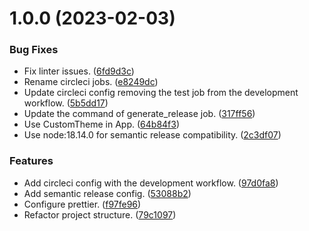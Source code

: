 # 1.0.0 (2023-02-03)


### Bug Fixes

* Fix linter issues. ([6fd9d3c](https://github.com/ae-lexs/reddit_clone/commit/6fd9d3c4bb2797cbd1d351414a24fe860fc54869))
* Rename circleci jobs. ([e8249dc](https://github.com/ae-lexs/reddit_clone/commit/e8249dc8f0b9636f439384150b3eefc79009e623))
* Update circleci config removing the test job from the development workflow. ([5b5dd17](https://github.com/ae-lexs/reddit_clone/commit/5b5dd1772c20fd5330e17304eeaeba36cd32ff83))
* Update the command of generate_release job. ([317ff56](https://github.com/ae-lexs/reddit_clone/commit/317ff56c27d2eba2af8e24f4b74c574ec4711726))
* Use CustomTheme in App. ([64b84f3](https://github.com/ae-lexs/reddit_clone/commit/64b84f337a700293ea2ac2e27090fd52e31c7a87))
* Use node:18.14.0 for semantic release compatibility. ([2c3df07](https://github.com/ae-lexs/reddit_clone/commit/2c3df0786b894772b9a8313ccc670ce3d0d8bd7f))


### Features

* Add circleci config with the development workflow. ([97d0fa8](https://github.com/ae-lexs/reddit_clone/commit/97d0fa8a145ef1a2855467d9392c767482c48b2b))
* Add semantic release config. ([53088b2](https://github.com/ae-lexs/reddit_clone/commit/53088b236b4c65554ac7e829d73c1ff171093ad7))
* Configure prettier. ([f97fe96](https://github.com/ae-lexs/reddit_clone/commit/f97fe96689304e8c6296bc98018add545636e15b))
* Refactor project structure. ([79c1097](https://github.com/ae-lexs/reddit_clone/commit/79c109715ca8f10845bac5db8a95e3437de4ed0a))
